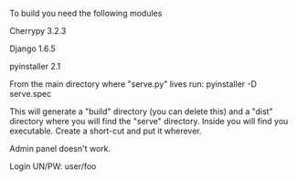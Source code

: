 To build you need the following modules

Cherrypy 3.2.3

Django 1.6.5

pyinstaller 2.1



From the main directory where "serve.py" lives run: pyinstaller -D serve.spec

This will generate a "build" directory (you can delete this) and a "dist" directory where you will find the "serve" directory. Inside you will find you executable. Create a short-cut and put it wherever. 



Admin panel doesn't work.

Login UN/PW: user/foo
